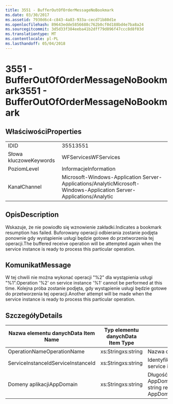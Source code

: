 ```yaml
---
title: 3551 - BufferOutOfOrderMessageNoBookmark
ms.date: 03/30/2017
ms.assetid: 7930d6c4-c843-4a83-933a-cecd71b80d1e
ms.openlocfilehash: 89643edde5856688c762b0cf0d188bd4e7ba8a24
ms.sourcegitcommit: 3d5d33f384eeba41b2dff79d096f47ccc8d8f03d
ms.translationtype: MT
ms.contentlocale: pl-PL
ms.lasthandoff: 05/04/2018
---
```

# <a name="3551---bufferoutofordermessagenobookmark"></a><span data-ttu-id="0d7af-102">3551 - BufferOutOfOrderMessageNoBookmark</span><span class="sxs-lookup"><span data-stu-id="0d7af-102">3551 - BufferOutOfOrderMessageNoBookmark</span></span>
## <a name="properties"></a><span data-ttu-id="0d7af-103">Właściwości</span><span class="sxs-lookup"><span data-stu-id="0d7af-103">Properties</span></span>  
  
|||  
|-|-|  
|<span data-ttu-id="0d7af-104">ID</span><span class="sxs-lookup"><span data-stu-id="0d7af-104">ID</span></span>|<span data-ttu-id="0d7af-105">3551</span><span class="sxs-lookup"><span data-stu-id="0d7af-105">3551</span></span>|  
|<span data-ttu-id="0d7af-106">Słowa kluczowe</span><span class="sxs-lookup"><span data-stu-id="0d7af-106">Keywords</span></span>|<span data-ttu-id="0d7af-107">WFServices</span><span class="sxs-lookup"><span data-stu-id="0d7af-107">WFServices</span></span>|  
|<span data-ttu-id="0d7af-108">Poziom</span><span class="sxs-lookup"><span data-stu-id="0d7af-108">Level</span></span>|<span data-ttu-id="0d7af-109">Informacje</span><span class="sxs-lookup"><span data-stu-id="0d7af-109">Information</span></span>|  
|<span data-ttu-id="0d7af-110">Kanał</span><span class="sxs-lookup"><span data-stu-id="0d7af-110">Channel</span></span>|<span data-ttu-id="0d7af-111">Microsoft-Windows-Application Server-Applications/Analytic</span><span class="sxs-lookup"><span data-stu-id="0d7af-111">Microsoft-Windows-Application Server-Applications/Analytic</span></span>|  
  
## <a name="description"></a><span data-ttu-id="0d7af-112">Opis</span><span class="sxs-lookup"><span data-stu-id="0d7af-112">Description</span></span>  
 <span data-ttu-id="0d7af-113">Wskazuje, że nie powiodło się wznowienie zakładki.</span><span class="sxs-lookup"><span data-stu-id="0d7af-113">Indicates a bookmark resumption has failed.</span></span> <span data-ttu-id="0d7af-114">Buforowany operacji odbierania zostanie podjęta ponownie gdy wystąpienie usługi będzie gotowe do przetworzenia tej operacji.</span><span class="sxs-lookup"><span data-stu-id="0d7af-114">The buffered receive operation will be attempted again when the service instance is ready to process this particular operation.</span></span>  
  
## <a name="message"></a><span data-ttu-id="0d7af-115">Komunikat</span><span class="sxs-lookup"><span data-stu-id="0d7af-115">Message</span></span>  
 <span data-ttu-id="0d7af-116">W tej chwili nie można wykonać operacji "%2" dla wystąpienia usługi "%1".</span><span class="sxs-lookup"><span data-stu-id="0d7af-116">Operation '%2' on service instance '%1' cannot be performed at this time.</span></span> <span data-ttu-id="0d7af-117">Kolejna próba zostanie podjęta, gdy wystąpienie usługi będzie gotowe do przetworzenia tej operacji.</span><span class="sxs-lookup"><span data-stu-id="0d7af-117">Another attempt will be made when the service instance is ready to process this particular operation.</span></span>  
  
## <a name="details"></a><span data-ttu-id="0d7af-118">Szczegóły</span><span class="sxs-lookup"><span data-stu-id="0d7af-118">Details</span></span>  
  
|<span data-ttu-id="0d7af-119">Nazwa elementu danych</span><span class="sxs-lookup"><span data-stu-id="0d7af-119">Data Item Name</span></span>|<span data-ttu-id="0d7af-120">Typ elementu danych</span><span class="sxs-lookup"><span data-stu-id="0d7af-120">Data Item Type</span></span>|<span data-ttu-id="0d7af-121">Opis</span><span class="sxs-lookup"><span data-stu-id="0d7af-121">Description</span></span>|  
|--------------------|--------------------|-----------------|  
|<span data-ttu-id="0d7af-122">OperationName</span><span class="sxs-lookup"><span data-stu-id="0d7af-122">OperationName</span></span>|<span data-ttu-id="0d7af-123">xs:String</span><span class="sxs-lookup"><span data-stu-id="0d7af-123">xs:string</span></span>|<span data-ttu-id="0d7af-124">Nazwa operacji.</span><span class="sxs-lookup"><span data-stu-id="0d7af-124">The name of the operation.</span></span>|  
|<span data-ttu-id="0d7af-125">ServiceInstanceId</span><span class="sxs-lookup"><span data-stu-id="0d7af-125">ServiceInstanceId</span></span>|<span data-ttu-id="0d7af-126">xs:String</span><span class="sxs-lookup"><span data-stu-id="0d7af-126">xs:string</span></span>|<span data-ttu-id="0d7af-127">Identyfikator wystąpienia usługi.</span><span class="sxs-lookup"><span data-stu-id="0d7af-127">The id of the service instance.</span></span>|  
|<span data-ttu-id="0d7af-128">Domeny aplikacji</span><span class="sxs-lookup"><span data-stu-id="0d7af-128">AppDomain</span></span>|<span data-ttu-id="0d7af-129">xs:String</span><span class="sxs-lookup"><span data-stu-id="0d7af-129">xs:string</span></span>|<span data-ttu-id="0d7af-130">Długość ciągu zwróconego przez AppDomain.CurrentDomain.FriendlyName.</span><span class="sxs-lookup"><span data-stu-id="0d7af-130">The string returned by AppDomain.CurrentDomain.FriendlyName.</span></span>|

